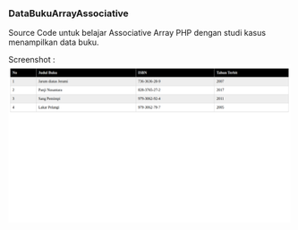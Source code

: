 ### DataBukuArrayAssociative
Source Code untuk belajar Associative Array PHP dengan studi kasus menampilkan data buku.

Screenshot :
![screenshoot](https://github.com/andikatuluspangestu/DataBukuArrayAssociative/blob/master/Screenshot%20from%202020-11-19%2009-44-36.png)

